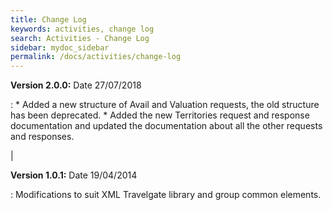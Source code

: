 ```yaml
---
title: Change Log
keywords: activities, change log
search: Activities - Change Log
sidebar: mydoc_sidebar
permalink: /docs/activities/change-log
---
```


**Version 2.0.0:** Date 27/07/2018

 :  * Added a new structure of Avail and Valuation requests, the old structure has been deprecated. 
	* Added the new Territories request and response documentation and updated the documentation about all the other requests and responses.
 
 |
 
**Version 1.0.1:** Date 19/04/2014

 :  Modifications to suit XML Travelgate library and group common elements.

